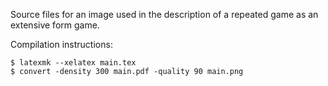 Source files for an image used in the description of a repeated game as an
extensive form game.

Compilation instructions:

    $ latexmk --xelatex main.tex
    $ convert -density 300 main.pdf -quality 90 main.png
